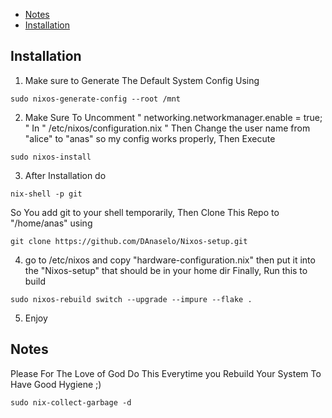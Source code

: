 * [Notes](#Notes)
* [Installation](#Installation)

## Installation
1. Make sure to Generate The Default System Config Using
```
sudo nixos-generate-config --root /mnt
```
2. Make Sure To Uncomment " networking.networkmanager.enable = true; " In " /etc/nixos/configuration.nix "
Then Change the user name from "alice" to "anas" so my config works properly, Then Execute
```
sudo nixos-install
```
3. After Installation do
```
nix-shell -p git
```
So You add git to your shell temporarily, Then Clone This Repo to "/home/anas" using 
```
git clone https://github.com/DAnaselo/Nixos-setup.git
```
4. go to /etc/nixos and copy "hardware-configuration.nix" then put it into the "Nixos-setup" that should be in your home dir
Finally, Run this to build 
```
sudo nixos-rebuild switch --upgrade --impure --flake .
```
5. Enjoy
## Notes
Please For The Love of God Do This Everytime you Rebuild Your System To Have Good Hygiene ;)
```
sudo nix-collect-garbage -d
```
